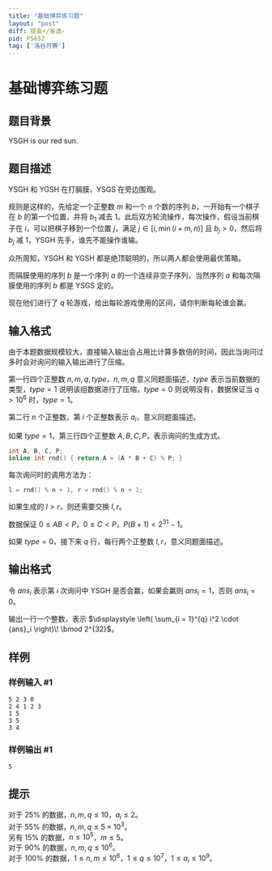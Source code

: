 ```yaml
---
title: "基础博弈练习题"
layout: "post"
diff: 提高+/省选-
pid: P5652
tag: ['洛谷月赛']
---
```

# 基础博弈练习题
## 题目背景

YSGH is our red sun.
## 题目描述

YSGH 和 YGSH 在打膈膜，YSGS 在旁边围观。

规则是这样的，先给定一个正整数 $m$ 和一个 $n$ 个数的序列 $b$，一开始有一个棋子在 $b$ 的第一个位置，并将 $b_1$ 减去 $1$。此后双方轮流操作，每次操作，假设当前棋子在 $i$，可以把棋子移到一个位置 $j$，满足 $j \in [i, \min(i + m, n)]$ 且 $b_j > 0$，然后将 $b_j$ 减 $1$，YSGH 先手，谁先不能操作谁输。

众所周知，YSGH 和 YGSH 都是绝顶聪明的，所以两人都会使用最优策略。

而隔膜使用的序列 $b$ 是一个序列 $a$ 的一个连续非空子序列，当然序列 $a$ 和每次隔膜使用的序列 $b$ 都是 YSGS 定的。

现在他们进行了 $q$ 轮游戏，给出每轮游戏使用的区间，请你判断每轮谁会赢。
## 输入格式

由于本题数据规模较大，直接输入输出会占用比计算多数倍的时间，因此当询问过多时会对询问的输入输出进行了压缩。

第一行四个正整数 $n, m, q, type$，$n, m, q$ 意义同题面描述，$type$ 表示当前数据的类型，$type = 1$ 说明该组数据进行了压缩，$type = 0$ 则说明没有，数据保证当 $q > {10}^6$ 时，$type=1$。

第二行 $n$ 个正整数，第 $i$ 个正整数表示 $a_i$，意义同题面描述。

如果 $type = 1$，第三行四个正整数 $A, B, C, P$，表示询问的生成方式。

```cpp
int A, B, C, P;
inline int rnd() { return A = (A * B + C) % P; }
```

每次询问时的调用方法为：

```cpp
l = rnd() % n + 1, r = rnd() % n + 1;
```

如果生成的 $l > r$，则还需要交换 $l, r$。

数据保证 $0 \le A B < P$，$0 \le C < P$，$P (B + 1) < 2^{31} - 1$。

如果 $type=0$，接下来 $q$ 行，每行两个正整数 $l, r$，意义同题面描述。
## 输出格式

令 ${ans}_i$ 表示第 $i$ 次询问中 YSGH 是否会赢，如果会赢则 ${ans}_i = 1$，否则 ${ans}_i = 0$。

输出一行一个整数，表示 $\displaystyle \left( \sum_{i = 1}^{q} i^2 \cdot {ans}_i \right)\! \bmod 2^{32}$。
## 样例

### 样例输入 #1
```
5 2 3 0
2 4 1 2 3
1 5
3 5
3 4
```
### 样例输出 #1
```
5
```
## 提示

对于 $25\%$ 的数据，$n, m, q \le 10$，$a_i \le 2$。  
对于 $55\%$ 的数据，$n, m, q \le 5 \times {10}^3$。  
另有 $15\%$ 的数据，$n \le {10}^5$，$m \le 5$。  
对于 $90\%$ 的数据，$n, m, q \le {10}^6$。  
对于 $100\%$ 的数据，$1 \le n, m \le {10}^6$，$1 \le q \le {10}^7$，$1 \le a_i \le {10}^9$。
